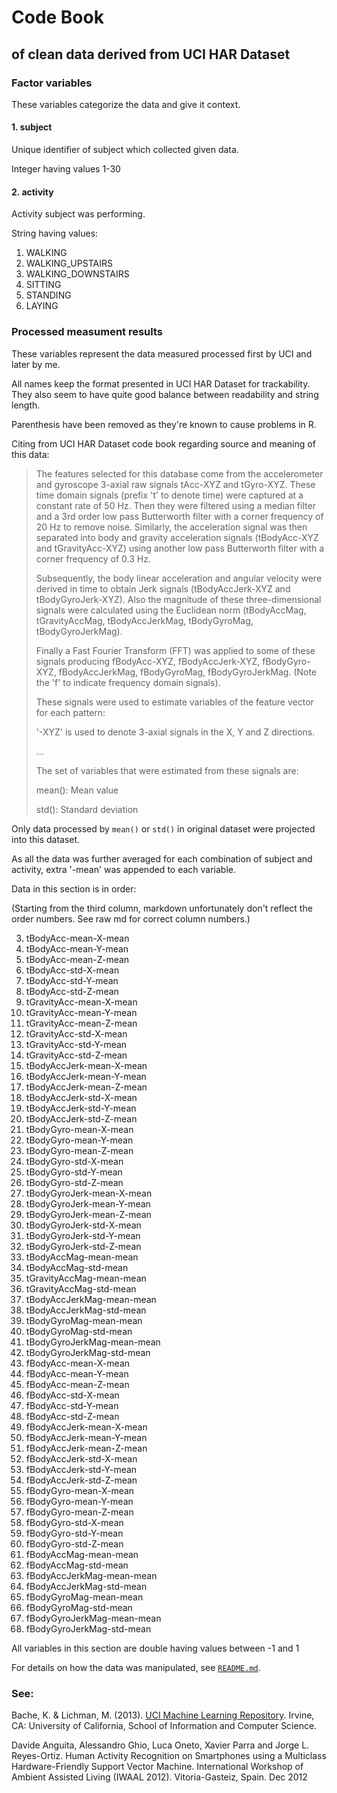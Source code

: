 # Code Book
## of clean data derived from UCI HAR Dataset

### Factor variables

These variables categorize the data and give it context.

#### 1. subject

Unique identifier of subject which collected given data.

Integer having values 1-30

#### 2. activity

Activity subject was performing.

String having values:

1. WALKING
2. WALKING_UPSTAIRS
3. WALKING_DOWNSTAIRS
4. SITTING
5. STANDING
6. LAYING

### Processed measument results

These variables represent the data measured processed first by UCI and later by
me.

All names keep the format presented in UCI HAR Dataset for trackability. They
also seem to have quite good balance between readability and string length.

Parenthesis have been removed as they're known to cause problems in R.

Citing from UCI HAR Dataset code book regarding source and meaning of this data:

> The features selected for this database come from the accelerometer and
> gyroscope 3-axial raw signals tAcc-XYZ and tGyro-XYZ. These time domain
> signals (prefix 't' to denote time) were captured at a constant rate of
> 50 Hz. Then they were filtered using a median filter and a 3rd order low pass
> Butterworth filter with a corner frequency of 20 Hz to remove noise.
> Similarly, the acceleration signal was then separated into body and gravity
> acceleration signals (tBodyAcc-XYZ and tGravityAcc-XYZ) using another low
> pass Butterworth filter with a corner frequency of 0.3 Hz.
> 
> Subsequently, the body linear acceleration and angular velocity were
> derived in time to obtain Jerk signals (tBodyAccJerk-XYZ and
> tBodyGyroJerk-XYZ). Also the magnitude of these three-dimensional signals
> were calculated using the Euclidean norm (tBodyAccMag, tGravityAccMag,
> tBodyAccJerkMag, tBodyGyroMag, tBodyGyroJerkMag).
> 
> Finally a Fast Fourier Transform (FFT) was applied to some of these signals
> producing fBodyAcc-XYZ, fBodyAccJerk-XYZ, fBodyGyro-XYZ, fBodyAccJerkMag,
> fBodyGyroMag, fBodyGyroJerkMag. (Note the 'f' to indicate frequency domain
> signals).
> 
> These signals were used to estimate variables of the feature vector for each
> pattern:
> 
> '-XYZ' is used to denote 3-axial signals in the X, Y and Z directions.
> 
> ...
> 
> The set of variables that were estimated from these signals are: 
> 
> mean(): Mean value
> 
> std(): Standard deviation

Only data processed by `mean()` or `std()` in original dataset were projected
into this dataset.

As all the data was further averaged for each combination of subject and
activity, extra '-mean' was appended to each variable.

Data in this section is in order:

(Starting from the third column, markdown unfortunately don't reflect the order
numbers. See raw md for correct column numbers.)

3. tBodyAcc-mean-X-mean
4. tBodyAcc-mean-Y-mean
5. tBodyAcc-mean-Z-mean
6. tBodyAcc-std-X-mean
7. tBodyAcc-std-Y-mean
8. tBodyAcc-std-Z-mean
9. tGravityAcc-mean-X-mean
10. tGravityAcc-mean-Y-mean
11. tGravityAcc-mean-Z-mean
12. tGravityAcc-std-X-mean
13. tGravityAcc-std-Y-mean
14. tGravityAcc-std-Z-mean
15. tBodyAccJerk-mean-X-mean
16. tBodyAccJerk-mean-Y-mean
17. tBodyAccJerk-mean-Z-mean
18. tBodyAccJerk-std-X-mean
19. tBodyAccJerk-std-Y-mean
20. tBodyAccJerk-std-Z-mean
21. tBodyGyro-mean-X-mean
22. tBodyGyro-mean-Y-mean
23. tBodyGyro-mean-Z-mean
24. tBodyGyro-std-X-mean
25. tBodyGyro-std-Y-mean
26. tBodyGyro-std-Z-mean
27. tBodyGyroJerk-mean-X-mean
28. tBodyGyroJerk-mean-Y-mean
29. tBodyGyroJerk-mean-Z-mean
30. tBodyGyroJerk-std-X-mean
31. tBodyGyroJerk-std-Y-mean
32. tBodyGyroJerk-std-Z-mean
33. tBodyAccMag-mean-mean
34. tBodyAccMag-std-mean
35. tGravityAccMag-mean-mean
36. tGravityAccMag-std-mean
37. tBodyAccJerkMag-mean-mean
38. tBodyAccJerkMag-std-mean
39. tBodyGyroMag-mean-mean
40. tBodyGyroMag-std-mean
41. tBodyGyroJerkMag-mean-mean
42. tBodyGyroJerkMag-std-mean
43. fBodyAcc-mean-X-mean
44. fBodyAcc-mean-Y-mean
45. fBodyAcc-mean-Z-mean
46. fBodyAcc-std-X-mean
47. fBodyAcc-std-Y-mean
48. fBodyAcc-std-Z-mean
49. fBodyAccJerk-mean-X-mean
50. fBodyAccJerk-mean-Y-mean
51. fBodyAccJerk-mean-Z-mean
52. fBodyAccJerk-std-X-mean
53. fBodyAccJerk-std-Y-mean
54. fBodyAccJerk-std-Z-mean
55. fBodyGyro-mean-X-mean
56. fBodyGyro-mean-Y-mean
57. fBodyGyro-mean-Z-mean
58. fBodyGyro-std-X-mean
59. fBodyGyro-std-Y-mean
60. fBodyGyro-std-Z-mean
61. fBodyAccMag-mean-mean
62. fBodyAccMag-std-mean
63. fBodyAccJerkMag-mean-mean
64. fBodyAccJerkMag-std-mean
65. fBodyGyroMag-mean-mean
66. fBodyGyroMag-std-mean
67. fBodyGyroJerkMag-mean-mean
68. fBodyGyroJerkMag-std-mean

All variables in this section are double having values between -1 and 1

For details on how the data was manipulated, see
[`README.md`](https://github.com/Eremiell/cleaningdata/blob/master/README.md).

### See:

Bache, K. & Lichman, M. (2013).
[UCI Machine Learning Repository](http://archive.ics.uci.edu/ml). Irvine, CA:
University of California, School of Information and Computer Science.

Davide Anguita, Alessandro Ghio, Luca Oneto, Xavier Parra and
Jorge L. Reyes-Ortiz. Human Activity Recognition on Smartphones using a
Multiclass Hardware-Friendly Support Vector Machine. International Workshop of
Ambient Assisted Living (IWAAL 2012). Vitoria-Gasteiz, Spain. Dec 2012
